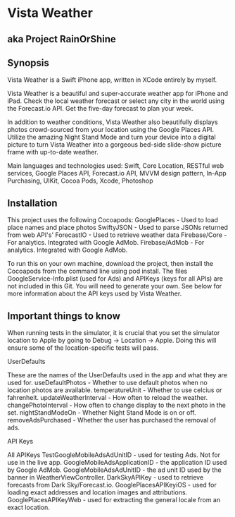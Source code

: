 # Vista Weather
## aka Project RainOrShine

## Synopsis

Vista Weather is a Swift iPhone app, written in XCode entirely by myself.

Vista Weather is a beautiful and super-accurate weather app for iPhone and iPad. Check the local weather forecast or select any city in the world using the Forecast.io API. Get the five-day forecast to plan your week.

In addition to weather conditions, Vista Weather also beautifully displays photos crowd-sourced from your location using the Google Places API. Utilize the amazing Night Stand Mode and turn your device into a digital picture to turn Vista Weather into a gorgeous bed-side slide-show picture frame with up-to-date weather.  

Main languages and technologies used: Swift, Core Location, RESTful web services, Google Places API, Forecast.io API, MVVM design pattern, In-App Purchasing, UIKit, Cocoa Pods, Xcode, Photoshop


## Installation 

This project uses the following Cocoapods:
GooglePlaces - Used to load place names and place photos
SwiftyJSON - Used to parse JSONs returned from web API's'
ForecastIO - Used to retrieve weather data
Firebase/Core - For analytics.  Integrated with Google AdMob.
Firebase/AdMob - For analytics.  Integrated with Google AdMob.

To run this on your own machine, download the project, then install the Cocoapods from the command line using pod install.  The files GoogleService-Info.plist (used for Ads) and APIKeys (keys for all APIs) are not included in this Git.  You will need to generate your own.  See below for more information about the API keys used by Vista Weather.


## Important things to know

When running tests in the simulator, it is crucial that you set the simulator location to Apple by going to Debug -> Location -> Apple.  Doing this will ensure some of the location-specific tests will pass.


UserDefaults

These are the names of the UserDefaults used in the app and what they are used for.
  useDefaultPhotos - Whether to use default photos when no location photos are available.
  temperatureUnit - Whether to use celcius or fahrenheit.
  updateWeatherInterval - How often to reload the weather.
  changePhotoInterval - How often to change display to the next photo in the set.
  nightStandModeOn - Whether Night Stand Mode is on or off.
  removeAdsPurchased - Whether the user has purchased the removal of ads.

API Keys

All APIKeys
  TestGoogleMobileAdsAdUnitID - used for testing Ads.  Not for use in the live app.
  GoogleMobileAdsApplicationID - the application ID used by Google AdMob.
  GoogleMobileAdsAdUnitID - the ad unit ID used by the banner in WeatherViewController.
  DarkSkyAPIKey - used to retrieve forecasts from Dark Sky/Forecast.io.
  GooglePlacesAPIKeyiOS - used for loading exact addresses and location images and attributions.
  GooglePlacesAPIKeyWeb - used for extracting the general locale from an exact location.
